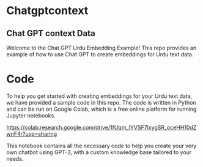 # Chatgptcontext
## Chat GPT context Data 
Welcome to the Chat GPT Urdu Embedding Example! This repo provides an example of how to use Chat GPT to create embeddings for Urdu text data.

# Code

To help you get started with creating embeddings for your Urdu text data, we have provided a sample code in this repo. The code is written in Python and can be run on Google Colab, which is a free online platform for running Jupyter notebooks.

https://colab.research.google.com/drive/1fUqm_IYVSF7lxygSR_oceHH10dZwnF4r?usp=sharing

This notebook contains all the necessary code to help you create your very own chatbot using GPT-3, with a custom knowledge base tailored to your needs.
